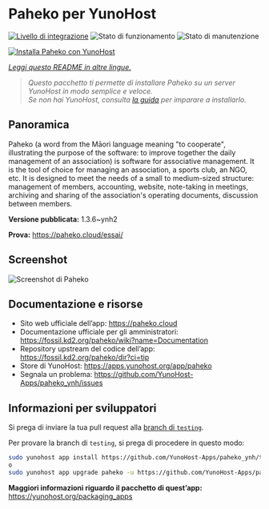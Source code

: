 <!--
N.B.: Questo README è stato automaticamente generato da <https://github.com/YunoHost/apps/tree/master/tools/readme_generator>
NON DEVE essere modificato manualmente.
-->

# Paheko per YunoHost

[![Livello di integrazione](https://dash.yunohost.org/integration/paheko.svg)](https://dash.yunohost.org/appci/app/paheko) ![Stato di funzionamento](https://ci-apps.yunohost.org/ci/badges/paheko.status.svg) ![Stato di manutenzione](https://ci-apps.yunohost.org/ci/badges/paheko.maintain.svg)

[![Installa Paheko con YunoHost](https://install-app.yunohost.org/install-with-yunohost.svg)](https://install-app.yunohost.org/?app=paheko)

*[Leggi questo README in altre lingue.](./ALL_README.md)*

> *Questo pacchetto ti permette di installare Paheko su un server YunoHost in modo semplice e veloce.*  
> *Se non hai YunoHost, consulta [la guida](https://yunohost.org/install) per imparare a installarlo.*

## Panoramica

Paheko (a word from the Māori language meaning "to cooperate", illustrating the purpose of the software: to improve together the daily management of an association) is software for associative management. It is the tool of choice for managing an association, a sports club, an NGO, etc. It is designed to meet the needs of a small to medium-sized structure: management of members, accounting, website, note-taking in meetings, archiving and sharing of the association's operating documents, discussion between members. 


**Versione pubblicata:** 1.3.6~ynh2

**Prova:** <https://paheko.cloud/essai/>

## Screenshot

![Screenshot di Paheko](./doc/screenshots/screenshot.png)

## Documentazione e risorse

- Sito web ufficiale dell’app: <https://paheko.cloud>
- Documentazione ufficiale per gli amministratori: <https://fossil.kd2.org/paheko/wiki?name=Documentation>
- Repository upstream del codice dell’app: <https://fossil.kd2.org/paheko/dir?ci=tip>
- Store di YunoHost: <https://apps.yunohost.org/app/paheko>
- Segnala un problema: <https://github.com/YunoHost-Apps/paheko_ynh/issues>

## Informazioni per sviluppatori

Si prega di inviare la tua pull request alla [branch di `testing`](https://github.com/YunoHost-Apps/paheko_ynh/tree/testing).

Per provare la branch di `testing`, si prega di procedere in questo modo:

```bash
sudo yunohost app install https://github.com/YunoHost-Apps/paheko_ynh/tree/testing --debug
o
sudo yunohost app upgrade paheko -u https://github.com/YunoHost-Apps/paheko_ynh/tree/testing --debug
```

**Maggiori informazioni riguardo il pacchetto di quest’app:** <https://yunohost.org/packaging_apps>
